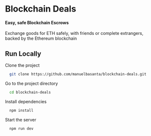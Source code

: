 # Blockchain Deals

#### Easy, safe Blockchain Escrows

Exchange goods for ETH safely, with friends or complete extrangers, backed by the Ethereum blockchain


## Run Locally

Clone the project

```bash
  git clone https://github.com/manuelbasanta/blockchain-deals.git
```

Go to the project directory

```bash
  cd blockchain-deals
```

Install dependencies

```bash
  npm install
```

Start the server

```bash
  npm run dev
```
